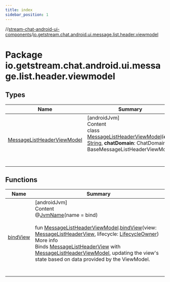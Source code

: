 ```yaml
---
title: index
sidebar_position: 1
---
```

//[stream-chat-android-ui-components](../../index.md)/[io.getstream.chat.android.ui.message.list.header.viewmodel](index.md)



# Package io.getstream.chat.android.ui.message.list.header.viewmodel  


## Types  
  
|  Name |  Summary | 
|---|---|
| <a name="io.getstream.chat.android.ui.message.list.header.viewmodel/MessageListHeaderViewModel///PointingToDeclaration/"></a>[MessageListHeaderViewModel](MessageListHeaderViewModel/index.md)| <a name="io.getstream.chat.android.ui.message.list.header.viewmodel/MessageListHeaderViewModel///PointingToDeclaration/"></a>[androidJvm]  <br/>Content  <br/>class [MessageListHeaderViewModel](MessageListHeaderViewModel/index.md)(**cid**: [String](https://kotlinlang.org/api/latest/jvm/stdlib/kotlin/-string/index.html), **chatDomain**: ChatDomain) : BaseMessageListHeaderViewModel  <br/><br/><br/>|


## Functions  
  
|  Name |  Summary | 
|---|---|
| <a name="io.getstream.chat.android.ui.message.list.header.viewmodel//bindView/io.getstream.chat.android.ui.message.list.header.viewmodel.MessageListHeaderViewModel#io.getstream.chat.android.ui.message.list.header.MessageListHeaderView#androidx.lifecycle.LifecycleOwner/PointingToDeclaration/"></a>[bindView](bindView.md)| <a name="io.getstream.chat.android.ui.message.list.header.viewmodel//bindView/io.getstream.chat.android.ui.message.list.header.viewmodel.MessageListHeaderViewModel#io.getstream.chat.android.ui.message.list.header.MessageListHeaderView#androidx.lifecycle.LifecycleOwner/PointingToDeclaration/"></a>[androidJvm]  <br/>Content  <br/>@[JvmName](https://kotlinlang.org/api/latest/jvm/stdlib/kotlin.jvm/-jvm-name/index.html)(name = bind)  <br/>  <br/>fun [MessageListHeaderViewModel](MessageListHeaderViewModel/index.md).[bindView](bindView.md)(view: [MessageListHeaderView](../io.getstream.chat.android.ui.message.list.header/MessageListHeaderView/index.md), lifecycle: [LifecycleOwner](https://developer.android.com/reference/kotlin/androidx/lifecycle/LifecycleOwner.html))  <br/>More info  <br/>Binds [MessageListHeaderView](../io.getstream.chat.android.ui.message.list.header/MessageListHeaderView/index.md) with [MessageListHeaderViewModel](MessageListHeaderViewModel/index.md), updating the view's state based on data provided by the ViewModel.  <br/><br/><br/>|

